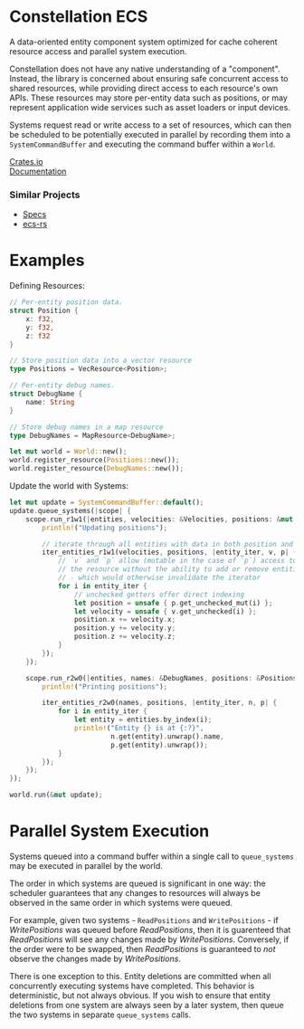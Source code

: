# Constellation ECS

A data-oriented entity component system optimized for cache coherent resource access
and parallel system execution.

Constellation does not have any native understanding of a "component". Instead, the library
is concerned about ensuring safe concurrent access to shared resources, while providing direct
access to each resource's own APIs. These resources may store per-entity data such as
positions, or may represent application wide services such as asset loaders or input devices.

Systems request read or write access to a set of resources, which can then be scheduled to
be potentially executed in parallel by recording them into a `SystemCommandBuffer` and
executing the command buffer within a `World`.

[Crates.io](https://crates.io/crates/constellation)  
[Documentation](https://docs.rs/constellation)

### Similar Projects
* [Specs](https://github.com/slide-rs/specs)
* [ecs-rs](https://github.com/HeroesGrave/ecs-rs)

# Examples

Defining Resources:

```rust
// Per-entity position data.
struct Position {
    x: f32,
    y: f32,
    z: f32
}

// Store position data into a vector resource
type Positions = VecResource<Position>;

// Per-entity debug names.
struct DebugName {
    name: String
}

// Store debug names in a map resource
type DebugNames = MapResource<DebugName>;

let mut world = World::new();
world.register_resource(Positions::new());
world.register_resource(DebugNames::new());
```

Update the world with Systems:

```rust
let mut update = SystemCommandBuffer::default();
update.queue_systems(|scope| {
    scope.run_r1w1(|entities, velocities: &Velocities, positions: &mut Positions| {
        println!("Updating positions");

        // iterate through all entities with data in both position and velocity resources
        iter_entities_r1w1(velocities, positions, |entity_iter, v, p| {
            // `v` and `p` allow (mutable in the case of `p`) access to entity data inside
            // the resource without the ability to add or remove entities from the resource
            // - which would otherwise invalidate the iterator
            for i in entity_iter {
                // unchecked getters offer direct indexing
                let position = unsafe { p.get_unchecked_mut(i) };
                let velocity = unsafe { v.get_unchecked(i) };
                position.x += velocity.x;
                position.y += velocity.y;
                position.z += velocity.z;
            }
        });
    });

    scope.run_r2w0(|entities, names: &DebugNames, positions: &Positions| {
        println!("Printing positions");

        iter_entities_r2w0(names, positions, |entity_iter, n, p| {
            for i in entity_iter {
                let entity = entities.by_index(i);
                println!("Entity {} is at {:?}",
                         n.get(entity).unwrap().name,
                         p.get(entity).unwrap());
            }
        });
    });
});

world.run(&mut update);
```

# Parallel System Execution

Systems queued into a command buffer within a single call to `queue_systems` may be executed
in parallel by the world.

The order in which systems are queued is significant in one way: the scheduler guarantees that
any changes to resources will always be observed in the same order in which systems were
queued.

For example, given two systems - `ReadPositions` and `WritePositions` - if *WritePositions* was
queued before *ReadPositions*, then it is guarenteed that *ReadPositions* will see any changes
made by *WritePositions*. Conversely, if the order were to be swapped, then *ReadPositions*
is guaranteed to *not* observe the changes made by *WritePositions*.

There is one exception to this. Entity deletions are committed when all concurrently executing
systems have completed. This behavior is deterministic, but not always obvious. If you wish to
ensure that entity deletions from one system are always seen by a later system, then queue
the two systems in separate `queue_systems` calls.
